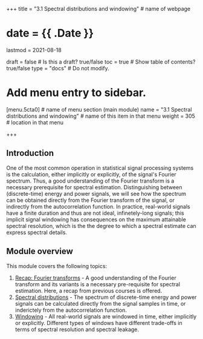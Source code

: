 +++
title = "3.1 Spectral distributions and windowing"         # name of webpage

# date = {{ .Date }}
lastmod = 2021-08-18

draft = false  # Is this a draft? true/false
toc = true  # Show table of contents? true/false
type = "docs"  # Do not modify.

# Add menu entry to sidebar.
[menu.5cta0]                       # name of menu section (main module)
name = "3.1 Spectral distributions and windowing"        # name of this item in that menu
weight = 305                          # location in that menu

+++

## Introduction

One of the most common operation in statistical signal processing systems is the calculation, either implicitly or explicitly, of the signal's Fourier spectrum. Thus, a good understanding of the Fourier transform is a necessary prerequisite for spectral estimation. Distinguishing between (discrete-time) energy and power signals, we will see how the spectrum can be obtained directly from the Fourier transform of the signal, or indirectly from the autocorrelation function. In practice, real-world signals have a finite duration and thus are not ideal, infinetely-long signals; this implicit signal windowing has consequences on the maximum attainable spectral resolution, which is the the degree to which a spectral estimate can express spectral details.

## Module overview
This module covers the following topics:

1. <a href="../statisticalsignalprocessing_spectrum_recap">Recap: Fourier transforms</a> - A good understanding of the Fourier transform and its variants is a necessary pre-requisite for spectral estimation. Here, a recap from previous courses is offered.
2. <a href="../statisticalsignalprocessing_spectrum_psd">Spectral distributions</a> - The spectrum of discrete-time energy and power signals can be calculated directly from the signal samples in time, or inderictely from the autocorrelation function.
3. <a href="../statisticalsignalprocessing_spectrum_window">Windowing</a> - All real-world signals are windowed in time, either implicitly or explicitly. Different types of windows have different trade-offs in terms of spectral resolution and spectral leakage.
